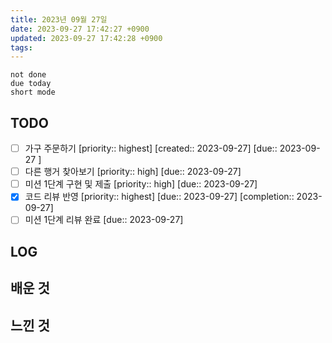 ```yaml
---
title: 2023년 09월 27일
date: 2023-09-27 17:42:27 +0900
updated: 2023-09-27 17:42:28 +0900
tags: 
---
```


```tasks
not done 
due today
short mode
```

## TODO

- [ ] 가구 주문하기  [priority:: highest]  [created:: 2023-09-27]  [due:: 2023-09-27 ]
- [ ] 다른 행거 찾아보기  [priority:: high]  [due:: 2023-09-27]
- [ ] 미션 1단계 구현 및 제출  [priority:: high]  [due:: 2023-09-27]
- [x] 코드 리뷰 반영  [priority:: highest]  [due:: 2023-09-27]  [completion:: 2023-09-27]
- [ ] 미션 1단계 리뷰 완료  [due:: 2023-09-27]

## LOG

## 배운 것

## 느낀 것